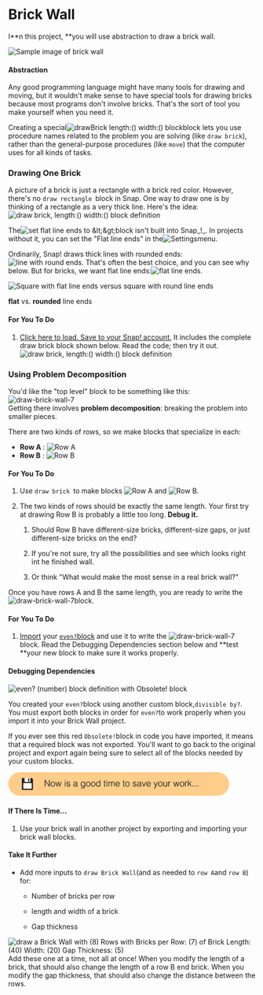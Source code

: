 # Brick Wall

I**n this project, **you will use abstraction to draw a brick wall.

![](http://bjc.edc.org/bjc-r/img/abstraction/new-brickwall/wall.png "Sample image of brick wall")

#### **Abstraction**

Any good programming language might have many tools for drawing and moving, but it wouldn't make sense to have special tools for drawing bricks because most programs don't involve bricks. That's the sort of tool you make yourself when you need it.

Creating a special![](http://bjc.edc.org/bjc-r/img/2-complexity/U2ImageVideoAddendum_img/drawBrick.png "drawBrick length:\(\) width:\(\) block")block lets you use procedure names related to the problem you are solving \(like `draw brick`\), rather than the general-purpose procedures \(like `move`\) that the computer uses for all kinds of tasks.

### Drawing One Brick

A picture of a brick is just a rectangle with a brick red color. However, there's no `draw rectangle `block in Snap. One way to draw one is by thinking of a rectangle as a very thick line. Here's the idea:  
![](http://bjc.edc.org/bjc-r/img/2-complexity/U2ImageVideoAddendum_img/simpleBrickCode.png "draw brick, length:\(\) width:\(\) block definition")

The![](http://bjc.edc.org/bjc-r/img/2-complexity/U2ImageVideoAddendum_img/setFlat.png "set flat line ends to &amp;lt;&amp;gt;")block isn't built into Snap_!_. In projects without it, you can set the "Flat line ends" in the![](http://bjc.edc.org/bjc-r/img/sys/settings.png "Settings")menu.

Ordinarily, Snap! draws thick lines with rounded ends:![](http://bjc.edc.org/bjc-r/img/2-complexity/U2ImageVideoAddendum_img/round-ends.png "line with round ends"). That's often the best choice, and you can see why below. But for bricks, we want flat line ends:![](http://bjc.edc.org/bjc-r/img/2-complexity/U2ImageVideoAddendum_img/flat-ends.png "flat line ends").

![](http://bjc.edc.org/bjc-r/img/2-complexity/flat-line-ends-why.jpg "Square with flat line ends versus square with round line ends")

**flat** vs. **rounded** line ends

#### For You To Do

1. [Click here to load. Save to your Snap! account.](http://snap.berkeley.edu/snapsource/snap.html#open:http://bjc.edc.org/bjc-r/prog/2-complexity/U2L4-brickwall.xml) It includes the complete draw brick block shown below. Read the code; then try it out.![](http://bjc.edc.org/bjc-r/img/2-complexity/U2ImageVideoAddendum_img/drawBrickCode.png "draw brick, length:\(\) width:\(\) block definition")

### Using Problem Decomposition

You'd like the "top level" block to be something like this:  
![](http://bjc.edc.org/bjc-r/img/2-complexity/U2ImageVideoAddendum_img/draw-brick-wall-7.png "draw-brick-wall-7")  
Getting there involves **problem decomposition**: breaking the problem into smaller pieces.

There are two kinds of rows, so we make blocks that specialize in each:

* **Row A**
  :
  ![](http://bjc.edc.org/bjc-r/img/abstraction/new-brickwall/row-a.png "Row A")
* **Row B**
  :
  ![](http://bjc.edc.org/bjc-r/img/abstraction/new-brickwall/row-b.png "Row B")

#### For You To Do

1. Use `draw brick `to make blocks ![](http://bjc.edc.org/bjc-r/img/abstraction/new-brickwall/rowa-block.png "Row A") and ![](http://bjc.edc.org/bjc-r/img/abstraction/new-brickwall/rowb-block.png "Row B").
2. The two kinds of rows should be exactly the same length. Your first try at drawing Row B is probably a little too long. **Debug it.**

   1. Should Row B have different-size bricks, different-size gaps, or just different-size bricks on the end?

   2. If you're not sure, try all the possibilities and see which looks right int he finished wall.

   3. Or think "What would make the most sense in a real brick wall?"

Once you have rows A and B the same length, you are ready to write the ![](http://bjc.edc.org/bjc-r/img/2-complexity/U2ImageVideoAddendum_img/draw-brick-wall-7.png "draw-brick-wall-7")block.

#### For You To Do

1. [Import](http://bjc.edc.org/bjc-r/cur/programming/2-complexity/1-variables-games/4-importing-exporting.html?topic=nyc_bjc%2F2-conditionals-abstraction.topic&course=bjc4nyc.html&novideo&noassignment) your [`even?`block](http://bjc.edc.org/bjc-r/cur/programming/2-complexity/3-predicates/2-keeping-list-items.html?topic=nyc_bjc%2F2-conditionals-abstraction.topic&course=bjc4nyc.html&novideo&noassignment) and use it to write the ![](http://bjc.edc.org/bjc-r/img/2-complexity/U2ImageVideoAddendum_img/draw-brick-wall-7.png "draw-brick-wall-7") block. Read the Debugging Dependencies section below and **test **your new block to make sure it works properly.

#### **Debugging Dependencies**

![](http://bjc.edc.org/bjc-r/img/2-complexity/even-obsolete.png "even? \(number\) block definition with Obsolete! block")

You created your `even?`block using another custom block,`divisible by?`. You must export both blocks in order for `even?`to work properly when you import it into your Brick Wall project.

If you ever see this red `Obsolete!`block in code you have imported, it means that a required block was not exported. You'll want to go back to the original project and export again being sure to select all of the blocks needed by your custom blocks.

![](/assets/save.png)

#### If There Is Time...

1. Use your brick wall in another project by exporting and importing your brick wall blocks.

#### Take It Further

* Add more inputs to `draw Brick Wall`\(and as needed to `row A`and `row B`\) for:

  * Number of bricks per row

  * length and width of a brick

  * Gap thickness

![](http://bjc.edc.org/bjc-r/img/2-complexity/U2ImageVideoAddendum_img/drawBrickWallwithManyInputs.png "draw a Brick Wall with \(8\) Rows with Bricks per Row: \(7\) of Brick Length: \(40\) Width: \(20\) Gap Thickness: \(5\)")Add these one at a time, not all at once! When you modify the length of a brick, that should also change the length of a row B end brick. When you modify the gap thickness, that should also change the distance between the rows.

